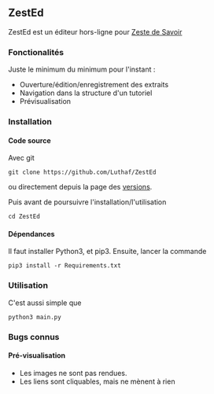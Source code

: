 ## ZestEd

ZestEd est un éditeur hors-ligne pour [Zeste de Savoir](http://zestedesavoir.com/)

### Fonctionalités

Juste le minimum du minimum pour l'instant :

- Ouverture/édition/enregistrement des extraits
- Navigation dans la structure d'un tutoriel
- Prévisualisation

### Installation

#### Code source

Avec git
```
git clone https://github.com/Luthaf/ZestEd
```
ou directement depuis la page des [versions](https://github.com/Luthaf/ZestEd/releases).

Puis avant de poursuivre l'installation/l'utilisation
```
cd ZestEd
```

#### Dépendances

Il faut installer Python3, et pip3. Ensuite, lancer la commande
```
pip3 install -r Requirements.txt
```

### Utilisation

C'est aussi simple que
```
python3 main.py
```

### Bugs connus

#### Pré-visualisation

- Les images ne sont pas rendues.
- Les liens sont cliquables, mais ne mènent à rien

